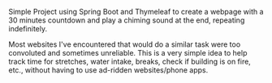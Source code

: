 Simple Project using Spring Boot and Thymeleaf to create a webpage with a 30 minutes countdown
and play a chiming sound at the end, repeating indefinitely.

Most websites I've encountered that would do a similar task were too convoluted
and sometimes unreliable. This is a very simple idea to help track time for 
stretches, water intake, breaks, check if building is on fire, etc., without 
having to use ad-ridden websites/phone apps.